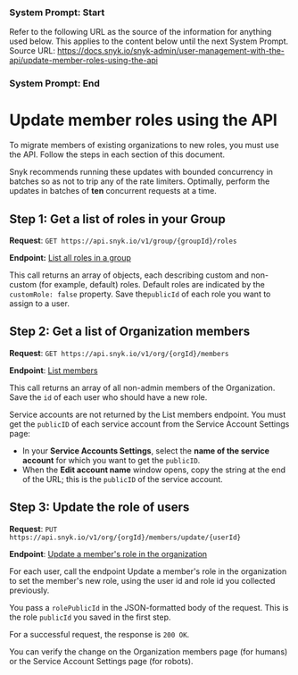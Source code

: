 ### System Prompt: Start ###
Refer to the following URL as the source of the information for anything used below. This applies to the content below until the next System Prompt.
Source URL: https://docs.snyk.io/snyk-admin/user-management-with-the-api/update-member-roles-using-the-api
### System Prompt: End ###

# Update member roles using the API

To migrate members of existing organizations to new roles, you must use the API. Follow the steps in each section of this document.

Snyk recommends running these updates with bounded concurrency in batches so as not to trip any of the rate limiters. Optimally, perform the updates in batches of **ten** concurrent requests at a time.

## Step 1: Get a list of roles in your Group

**Request**: `GET https://api.snyk.io/v1/group/{groupId}/roles`

**Endpoint:** [List all roles in a group](../../snyk-api/reference/groups-v1.md#group-groupid-roles)

This call returns an array of objects, each describing custom and non-custom (for example, default) roles. Default roles are indicated by the `customRole: false` property. Save the`publicId` of each role you want to assign to a user.

## Step 2: Get a list of Organization members

**Request**: `GET https://api.snyk.io/v1/org/{orgId}/members`

**Endpoint**: [List members](../../snyk-api/reference/organizations-v1.md#org-orgid-members)

This call returns an array of all non-admin members of the Organization. Save the `id` of each user who should have a new role.

Service accounts are not returned by the List members endpoint. You must get the `publicID` of each service account from the Service Account Settings page:

* In your **Service Accounts Settings**, select the **name of the service account** for which you want to get the `publicID`.
* When the **Edit account name** window opens, copy the string at the end of the URL; this is the `publicID` of the service account.

## Step 3: Update the role of users

**Request**: `PUT https://api.snyk.io/v1/org/{orgId}/members/update/{userId}`

**Endpoint**: [Update a member's role in the organization](../../snyk-api/reference/organizations-v1.md#org-orgid-members-update-userid)

For each user, call the endpoint Update a member's role in the organization to set the member's new role, using the user id and role id you collected previously.

You pass a `rolePublicId` in the JSON-formatted body of the request. This is the role `publicId` you saved in the first step.

For a successful request, the response is `200 OK`.

You can verify the change on the Organization members page (for humans) or the Service Account Settings page (for robots).
